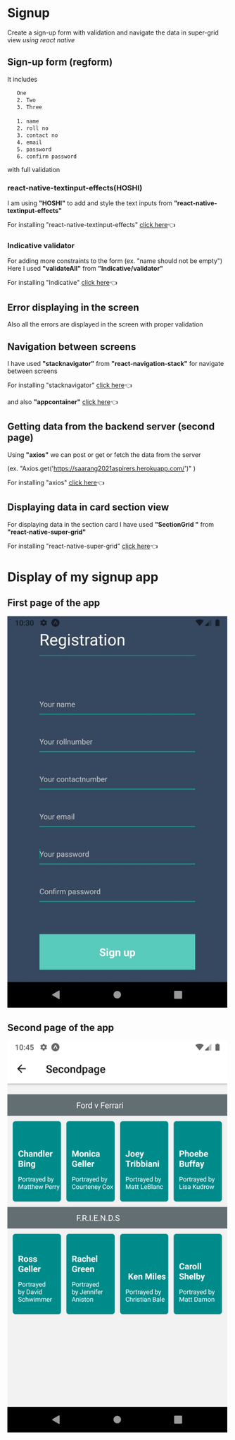 # Signup
Create a sign-up form with validation and navigate the data in super-grid view *using react native*

## Sign-up form (regform)

It includes 

       One
       2. Two
       3. Three

       1. name
       2. roll no
       3. contact no
       4. email
       5. password 
       6. confirm password 

 with full validation
 
 ### react-native-textinput-effects(HOSHI)
 I am using **"HOSHI"** to add and style the text inputs from **"react-native-textinput-effects"**
 
 For installing "react-native-textinput-effects" [click here](https://www.npmjs.com/package/react-native-textinput-effects):point_left:
 
 ### Indicative validator
 
 For adding more constraints to the form (ex. "name should not be empty")
 Here I used **"validateAll"** from **"Indicative/validator"** 
 
 For installing "Indicative" [click here](https://www.npmjs.com/package/indicative):point_left:

## Error displaying in the screen

Also all the errors are displayed in the screen with proper validation

## Navigation between screens 

I have used **"stacknavigator"** from **"react-navigation-stack"** for navigate between screens

For installing "stacknavigator" [click here](https://reactnavigation.org/docs/stack-navigator/):point_left:

and also **"appcontainer"** [click here](https://reactnavigation.org/docs/app-containers/):point_left:

## Getting data from the backend server (second page)

Using **"axios"** we can post or get or fetch the data from the server

(ex. "Axios.get('https://saarang2021aspirers.herokuapp.com/')" )

For installing "axios" [click here](https://www.npmjs.com/package/axios):point_left:

## Displaying data in card section view 

For displaying data in the section card I have used **"SectionGrid "** from **"react-native-super-grid"** 

For installing "react-native-super-grid" [click here](https://www.npmjs.com/package/react-native-super-grid):point_left:

# Display of my signup app

## First page of the app
 
 
 
 
 
 <img src ="https://github.com/jayavishvaa/Signup/blob/master/WhatsApp%20Image%202020-04-22%20at%205.57.54%20PM.jpeg" width="500" >
 



## Second page of the app 
 




<img src = "https://github.com/jayavishvaa/Signup/blob/master/Screenshot_1588007755.png" width="500">
